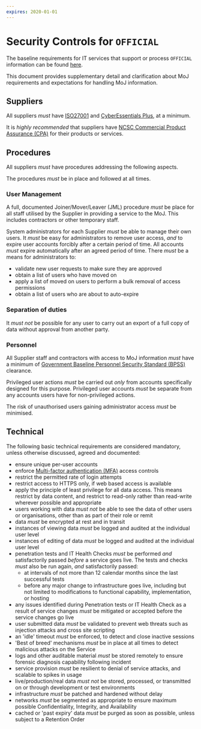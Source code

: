```yaml
---
expires: 2020-01-01
---
```

# Security Controls for `OFFICIAL`

The baseline requirements for IT services that support or process `OFFICIAL` information can be found [here](https://www.gov.uk/guidance/official-sensitive-data-and-it).

This document provides supplementary detail and clarification about MoJ requirements and expectations for handling MoJ information.

## Suppliers

All suppliers *must* have [ISO27001](https://www.iso.org/isoiec-27001-information-security.html) and [CyberEssentials Plus](https://www.cyberessentials.ncsc.gov.uk/), at a minimum.

It is *highly recommended* that suppliers have [NCSC Commercial Product Assurance (CPA)](https://www.ncsc.gov.uk/information/commercial-product-assurance-cpa) for their products or services.

## Procedures

All suppliers *must* have procedures addressing the following aspects.

The procedures *must* be in place and followed at all times.

### User Management

A full, documented Joiner/Mover/Leaver (JML) procedure *must* be place for all staff utilised by the Supplier in providing a service to the MoJ. This includes contractors or other temporary staff.

System administrators for each Supplier *must* be able to manage their own users. It *must* be easy for administrators to remove user access, *and* to expire user accounts forcibly after a certain period of time. All accounts *must* expire automatically after an agreed period of time. There *must* be a means for administrators to:

- validate new user requests to make sure they are approved
- obtain a list of users who have moved on
- apply a list of moved on users to perform a bulk removal of access permissions
- obtain a list of users who are about to auto-expire

### Separation of duties

It *must not* be possible for any user to carry out an export of a full copy of data without approval from another party.

### Personnel

All Supplier staff and contractors with access to MoJ information *must* have a minimum of [Government Baseline Personnel Security Standard (BPSS)](https://www.gov.uk/government/publications/government-baseline-personnel-security-standard) clearance.

Privileged user actions *must* be carried out *only* from accounts specifically designed for this purpose. Privileged user accounts *must* be separate from any accounts users have for non-privileged actions.

The risk of unauthorised users gaining administrator access *must* be minimised.

## Technical

The following basic technical requirements are considered mandatory, unless otherwise discussed, agreed and documented:

- ensure unique per-user accounts
- enforce [Multi-factor authentication (MFA)](https://en.wikipedia.org/wiki/Multi-factor_authentication) access controls
- restrict the permitted rate of login attempts
- restrict access to HTTPS only, if web based access is available
- apply the principle of least privilege for all data access. This means restrict by data content, and restrict to read-only rather than read-write wherever possible and appropriate
- users working with data *must not* be able to see the data of other users or organisations, other than as part of their role or remit
- data *must* be encrypted at rest and in transit
- instances of viewing data *must* be logged and audited at the individual user level
- instances of editing of data *must* be logged and audited at the individual user level
- penetration tests and IT Health Checks *must* be performed *and* satisfactorily passed *before* a service goes live. The tests and checks *must* also be run again, *and* satisfactorily passed:
   - at intervals of not more than 12 calendar months since the last successful tests
   - before any major change to infrastructure goes live, including but not limited to modifications to functional capability, implementation, or hosting
- any issues identified during Penetration tests or IT Health Check as a result of service changes *must* be mitigated or accepted before the service changes go live
- user submitted data *must* be validated to prevent web threats such as injection attacks and cross site scripting
- an 'idle' timeout *must* be enforced, to detect and close inactive sessions
- 'Best of breed' mechanisms *must* be in place at all times to detect malicious attacks on the Service
- logs and other auditable material *must* be stored remotely to ensure forensic diagnosis capability following incident
- service provision *must* be resilient to denial of service attacks, and scalable to spikes in usage
- live/production/real data *must not* be stored, processed, or transmitted on or through development or test environments
- infrastructure *must* be patched and hardened without delay
- networks *must* be segmented as appropriate to ensure maximum possible Confidentiality, Integrity, and Availability
- cached or 'past expiry' data *must* be purged as soon as possible, unless subject to a Retention Order
